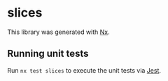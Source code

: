 # slices

This library was generated with [Nx](https://nx.dev).

## Running unit tests

Run `nx test slices` to execute the unit tests via [Jest](https://jestjs.io).

